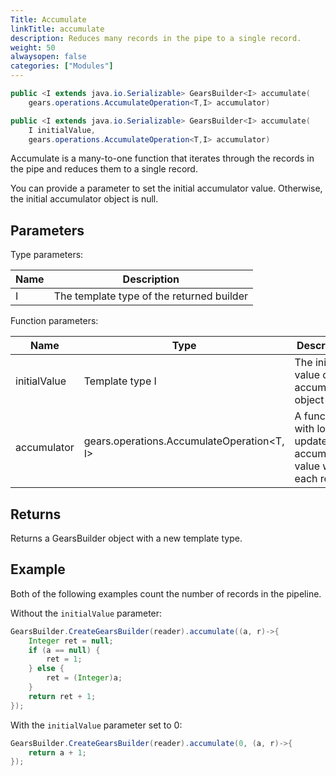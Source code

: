 ```yaml
---
Title: Accumulate
linkTitle: accumulate
description: Reduces many records in the pipe to a single record.
weight: 50
alwaysopen: false
categories: ["Modules"]
---
```


```java
public <I extends java.io.Serializable> GearsBuilder<I> accumulate​(
    gears.operations.AccumulateOperation<T,​I> accumulator)

public <I extends java.io.Serializable> GearsBuilder<I> accumulate​(
    I initialValue, 
    gears.operations.AccumulateOperation<T,​I> accumulator)
```

Accumulate is a many-to-one function that iterates through the records in the pipe and reduces them to a single record.

You can provide a parameter to set the initial accumulator value. Otherwise, the initial accumulator object is null.

## Parameters
 
Type parameters:

| Name | Description |
|------|-------------|
| I | The template type of the returned builder |

Function parameters:

| Name | Type | Description |
|------|------|-------------|
| initialValue | Template type I | The initial value of the accumulated object |
| accumulator | gears.operations.AccumulateOperation<T,​I> | A function with logic to update the accumulator value with each record |

## Returns

Returns a GearsBuilder object with a new template type.

## Example

Both of the following examples count the number of records in the pipeline.

Without the `initialValue` parameter:

```java
GearsBuilder.CreateGearsBuilder(reader).accumulate((a, r)->{
    Integer ret = null;
    if (a == null) {
	    ret = 1;
    } else {
	    ret = (Integer)a;
    }
    return ret + 1;
});
```

With the `initialValue` parameter set to 0:

```java
GearsBuilder.CreateGearsBuilder(reader).accumulate(0, (a, r)->{
   	return a + 1;
});
```
